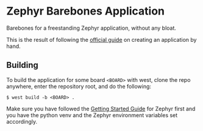 # Zephyr Barebones Application

Barebones for a freestanding Zephyr application, without any bloat.

This is the result of following the [official guide](https://docs.zephyrproject.org/latest/develop/application/index.html#creating-an-application-by-hand) on creating an application by hand.

## Building

To build the application for some board `<BOARD>` with west, clone the repo anywhere, enter the repository root, and do the following:

```shell
$ west build -b <BOARD> .
```

Make sure you have followed the [Getting Started Guide](https://docs.zephyrproject.org/latest/develop/getting_started/index.html) for Zephyr first and you have the python venv and the Zephyr environment variables set accordingly. 
